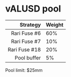 # vALUSD pool
|Strategy | Weight |
|-------: | --------|
|Rari Fuse #6 | 60%     |
|Rari Fuse #7 | 10%     |
|Rari Fuse #18 | 20%     |
|Pool buffer | 5%     |

Pool limit: $25mm
